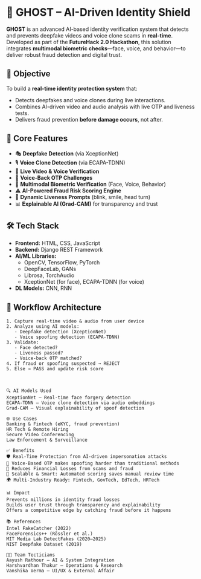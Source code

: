 # 👻 GHOST – AI-Driven Identity Shield

**GHOST** is an advanced AI-based identity verification system that detects and prevents deepfake videos and voice clone scams in **real-time**. Developed as part of the **FutureHack 2.0 Hackathon**, this solution integrates **multimodal biometric checks**—face, voice, and behavior—to deliver robust fraud detection and digital trust.

## 🎯 Objective

To build a **real-time identity protection system** that:
- Detects deepfakes and voice clones during live interactions.
- Combines AI-driven video and audio analysis with live OTP and liveness tests.
- Delivers fraud prevention **before damage occurs**, not after.

## 🧠 Core Features

- 🎭 **Deepfake Detection** (via XceptionNet)
- 🎙 **Voice Clone Detection** (via ECAPA-TDNN)
- 🧪 **Live Video & Voice Verification**
- 🔄 **Voice-Back OTP Challenges**
- 🔐 **Multimodal Biometric Verification** (Face, Voice, Behavior)
- ⚠️ **AI-Powered Fraud Risk Scoring Engine**
- 🤖 **Dynamic Liveness Prompts** (blink, smile, head turn)
- 📊 **Explainable AI (Grad-CAM)** for transparency and trust

## 🛠️ Tech Stack

- **Frontend:** HTML, CSS, JavaScript  
- **Backend:** Django REST Framework  
- **AI/ML Libraries:**  
  - OpenCV, TensorFlow, PyTorch  
  - DeepFaceLab, GANs  
  - Librosa, TorchAudio  
  - XceptionNet (for face), ECAPA-TDNN (for voice)  
- **DL Models:** CNN, RNN

## 🔁 Workflow Architecture

```text
1. Capture real-time video & audio from user device
2. Analyze using AI models:
   - Deepfake detection (XceptionNet)
   - Voice spoofing detection (ECAPA-TDNN)
3. Validate:
   - Face detected?
   - Liveness passed?
   - Voice-back OTP matched?
4. If fraud or spoofing suspected → REJECT
5. Else → PASS and update risk score



🔍 AI Models Used
XceptionNet – Real-time face forgery detection
ECAPA-TDNN – Voice clone detection via audio embeddings
Grad-CAM – Visual explainability of spoof detection

🌐 Use Cases
Banking & Fintech (eKYC, fraud prevention)
HR Tech & Remote Hiring
Secure Video Conferencing
Law Enforcement & Surveillance

✅ Benefits
🛡 Real-Time Protection from AI-driven impersonation attacks
💬 Voice-Based OTP makes spoofing harder than traditional methods
💸 Reduces Financial Losses from scams and fraud
🧠 Scalable & Smart: Automated scoring saves manual review time
🌍 Multi-Industry Ready: Fintech, GovTech, EdTech, HRTech

📊 Impact
Prevents millions in identity fraud losses
Builds user trust through transparency and explainability
Offers a competitive edge by catching fraud before it happens

📚 References
Intel FakeCatcher (2022)
FaceForensics++ (Rössler et al.)
MIT Media Lab DetectFakes (2020–2025)
NIST Deepfake Dataset (2019)

👨‍💻 Team Tecticians
Aayush Rathour – AI & System Integration
Harshvardhan Thakur – Operations & Research
Vanshika Verma – UI/UX & External Affair
